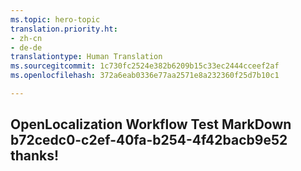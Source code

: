 ```yaml
---
ms.topic: hero-topic
translation.priority.ht:
- zh-cn
- de-de
translationtype: Human Translation
ms.sourcegitcommit: 1c730fc2524e382b6209b15c33ec2444cceef2af
ms.openlocfilehash: 372a6eab0336e77aa2571e8a232360f25d7b10c1

---
```

## OpenLocalization Workflow Test MarkDown b72cedc0-c2ef-40fa-b254-4f42bacb9e52 thanks!



<!--HONumber=Aug16_HO4-->


